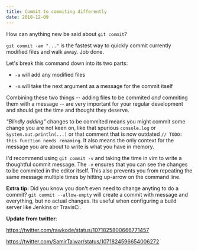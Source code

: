 ```yaml
---
title: Commit to commiting differently
date: 2018-12-09
---
```


How can anything new be said about `git commit`?

`git commit -am "..."` is the fastest way to quickly commit currently modified files and walk away. Job done.

Let's break this command down into its two parts:

- `-a` will add any modified files

- `-m` will take the next argument as a message for the commit itself

Combining these two things -- adding files to be commited _and_ commiting them with a message -- are very important for your regular development and should get the time and thought they deserve.

_"Blindly adding"_ changes to be commited means you might commit some change you are not keen on, like that spurious `console.log` or `System.out.println(...)` or that comment that is now outdated `// TODO: this function needs renaming`. It also means the only context for the message you are about to write is what you have in memory.

I'd recommend using `git commit -v` and taking the time in vim to write a thoughtful commit message.
The `-v` ensures that you can see the changes to be commited in the editor itself.
This also prevents you from repeating the same message multiple times by hitting up-arrow on the command line.

**Extra tip:** Did you know you don't even need to change anyting to do a commit?
`git commit --allow-empty` will create a commit with message and everything, but no actual changes. Its useful when configuring a build server like Jenkins or TravisCi.

**Update from twitter**:

https://twitter.com/rawkode/status/1071825800666771457

https://twitter.com/SamirTalwar/status/1071824596654006272
